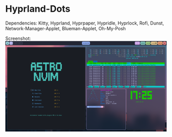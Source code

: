 # Hyprland-Dots
Dependencies: Kitty, Hyprland, Hyprpaper, Hypridle, Hyprlock, Rofi, Dunst, Network-Manager-Applet, Blueman-Applet, Oh-My-Posh

Screenshot:
![My image](./2025-02-07-17:25:01:809270342.png)

